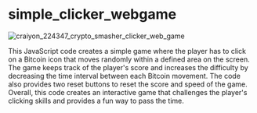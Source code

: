 # simple_clicker_webgame

![craiyon_224347_crypto_smasher_clicker_web_game](https://user-images.githubusercontent.com/123137984/226151161-033772f8-3b7d-49c2-9993-103ae8d42970.png)

This JavaScript code creates a simple game where the player has to click on a Bitcoin icon that moves randomly within a defined area on the screen. The game keeps track of the player's score and increases the difficulty by decreasing the time interval between each Bitcoin movement. The code also provides two reset buttons to reset the score and speed of the game. Overall, this code creates an interactive game that challenges the player's clicking skills and provides a fun way to pass the time.
